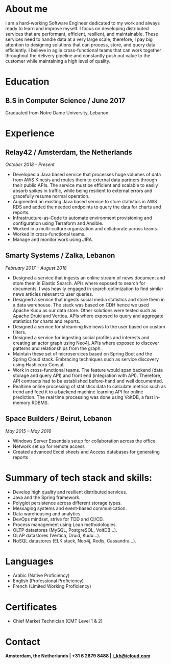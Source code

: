 # About me
I am a hard-working Software Engineer dedicated to my work and always ready to learn and improve myself. I focus on developing distributed services that are performant, efficient, resilient, and maintainable. These services need to handle data at a very large scale; therefore, I pay big attention to designing solutions that can process, store, and query data efficiently.
I believe in agile cross-functional teams that can work together throughout the delivery pipeline and constantly push out value to the customer while maintaining a high level of quality.

# Education

## B.S in Computer Science / June 2017
Graduated from Notre Dame University, Lebanon.

# Experience

## Relay42 / Amsterdam, the Netherlands
*October 2018 - Present*
-	Developed a Java based service that processes huge volumes of data from AWS Kinesis and routes them to external data partners through their public APIs. The service must be efficient and scalable to easily absorb spikes in traffic, while being resilient to external errors and gracefully resume normal operation.
-	Augmented an existing Java based service to store statistics in AWS RDS and added the needed endpoints to query the data for charts and reports.
-	Infrastructure-as-Code to automate environment provisioning and configuration using Terraform and Ansible.
-	Worked in a multi-culture organization and collaborate across teams.
-	Worked in cross-functional teams.
-	Manage and monitor work using JIRA.

## Smarty Systems / Zalka, Lebanon
*February 2017 – August 2018*
-	Designed a service that ingests an online stream of news document and store them in Elastic Search. APIs where exposed to search for documents. I was heavily engaged in search optimization to find similar news articles relevant to user queries.
-	Designed a service that ingests social media statistics and store them in a data warehouse. The stack was based on CDH hence we used Apache Kudu as our data store. Other solutions were tested such as Apache Druid and Vertica. APIs where exposed to query and aggregate statistics for charts and reports.
-	Designed a service for streaming live news to the user based on custom filters.
-	Designed a service for ingesting social profiles and interests and creating an actor graph using Neo4j. APIs where exposed to discover patterns and relationships from the graph.
-	Maintain these set of microservices based on Spring Boot and the Spring Cloud stack. Embracing techniques such as service discovery using Hashicorp Consul.
-	Work in cross-functional teams. The feature would span backend (data storage and query API) and front end (integration with API). Therefore, API contracts had to be established before-hand and well documented.
-	Realtime online processing of statistics data to calculate metrics such as trend and feed it to a backend machine learning API for online prediction. The real time processing was done using VoltDB, a fast in-memory RDBMS.

## Space Builders / Beirut, Lebanon
*May 2015 – May 2016*
-	Windows Server Essentials setup for collaboration across the office.
-	Network set up for remote access
-	Created advanced Excel sheets and Access databases for generating reports

# Summary of tech stack and skills:
- Develop high quality and resilient distributed services.
- Java and the Spring framework.
- Polyglot persistence across different storage types.
- Messaging systems and event-based communication.
- Data warehousing and analytics.
- DevOps mindset, strive for TDD and CI/CD.
- Process management using Lean methodologies.
- OLTP datastores (MySQL, PostgreSQL, VoltDB…).
- OLAP datastores (Vertica, Druid, Kudu…).
- NoSQL datastores (ELK stack, Neo4j, Redis, Cassandra…).

# Languages
- Arabic (Native Proficiency)
- English (Professional Proficiency)
- French (Limited Working Proficiency)

# Certificates
-	Chief Market Technician (CMT Level 1 & 2)

# Contact
**Amsterdam, the Netherlands | +31 6 2879 8488 | i_kh@icloud.com**